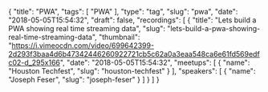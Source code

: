 {
  "title": "PWA",
  "tags": [
    "PWA"
  ],
  "type": "tag",
  "slug": "pwa",
  "date": "2018-05-05T15:54:32",
  "draft": false,
  "recordings": [
    {
      "title": "Lets build a PWA showing real time streaming data",
      "slug": "lets-build-a-pwa-showing-real-time-streaming-data",
      "thumbnail": "https://i.vimeocdn.com/video/699642399-2d293f3baa4d6b47342446260922721cb5c62a0a3eaa548ca6e61fd569edfc02-d_295x166",
      "date": "2018-05-05T15:54:32",
      "meetups": [
        {
          "name": "Houston Techfest",
          "slug": "houston-techfest"
        }
      ],
      "speakers": [
        {
          "name": "Joseph Feser",
          "slug": "joseph-feser"
        }
      ]
    }
  ]
}